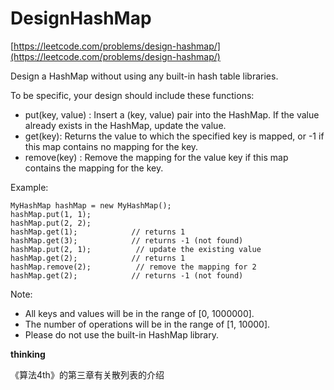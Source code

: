 # DesignHashMap #

[https://leetcode.com/problems/design-hashmap/](https://leetcode.com/problems/design-hashmap/)

Design a HashMap without using any built-in hash table libraries.

To be specific, your design should include these functions:

- put(key, value) : Insert a (key, value) pair into the HashMap. If the value already exists in the HashMap, update the value.
- get(key): Returns the value to which the specified key is mapped, or -1 if this map contains no mapping for the key.
- remove(key) : Remove the mapping for the value key if this map contains the mapping for the key.

Example:

	MyHashMap hashMap = new MyHashMap();
	hashMap.put(1, 1);          
	hashMap.put(2, 2);         
	hashMap.get(1);            // returns 1
	hashMap.get(3);            // returns -1 (not found)
	hashMap.put(2, 1);          // update the existing value
	hashMap.get(2);            // returns 1 
	hashMap.remove(2);          // remove the mapping for 2
	hashMap.get(2);            // returns -1 (not found) 

Note:

- All keys and values will be in the range of [0, 1000000].
- The number of operations will be in the range of [1, 10000].
- Please do not use the built-in HashMap library.


**thinking**

《算法4th》的第三章有关散列表的介绍

